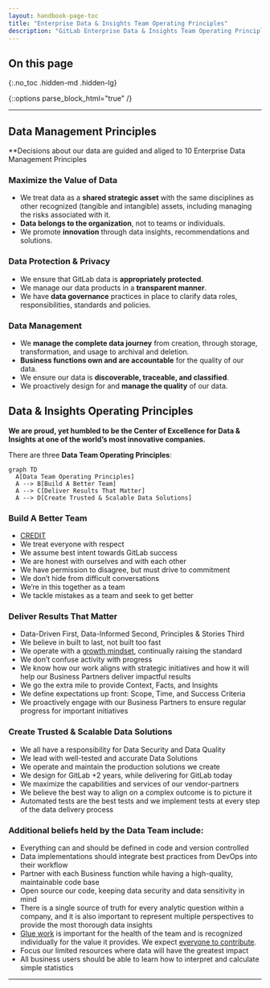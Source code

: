 ```yaml
---
layout: handbook-page-toc
title: "Enterprise Data & Insights Team Operating Principles"
description: "GitLab Enterprise Data & Insights Team Operating Principles Handbook"
---
```


## On this page
{:.no_toc .hidden-md .hidden-lg}

{::options parse_block_html="true" /}

----
## Data Management Principles
**Decisions about our data are guided and aliged to 10 Enterprise Data Management Principles
### Maximize the Value of Data
- We treat data as a **shared strategic asset** with the same disciplines as other recognized (tangible and intangible) assets, including managing the risks associated with it.
- **Data belongs to the organization**, not to teams or individuals. 
- We promote **innovation** through data insights, recommendations and solutions.

### Data Protection & Privacy
- We ensure that GitLab data is **appropriately protected**.
- We manage our data products in a **transparent manner**.
- We have **data governance** practices in place to clarify data roles, responsibilities, standards and policies.

### Data Management
- We **manage the complete data journey** from creation, through storage, transformation, and usage to archival and deletion.
- **Business functions own and are accountable** for the quality of our data.
- We ensure our data is **discoverable, traceable, and classified**.
- We proactively design for and **manage the quality** of our data.

## Data & Insights Operating Principles

**We are proud, yet humbled to be the Center of Excellence for Data & Insights at one of the world’s most innovative companies.**

There are three **Data Team Operating Principles**: 
```mermaid
graph TD
  A[Data Team Operating Principles]
  A --> B[Build A Better Team] 
  A --> C[Deliver Results That Matter] 
  A --> D[Create Trusted & Scalable Data Solutions]
```

### Build A Better Team
- [CREDIT](/handbook/values/#credit)
- We treat everyone with respect
- We assume best intent towards GitLab success
- We are honest with ourselves and with each other
- We have permission to disagree, but must drive to commitment
- We don’t hide from difficult conversations
- We’re in this together as a team
- We tackle mistakes as a team and seek to get better

### Deliver Results That Matter
- Data-Driven First, Data-Informed Second, Principles & Stories Third
- We believe in built to last, not built too fast
- We operate with a [growth mindset](https://hbr.org/2016/01/what-having-a-growth-mindset-actually-means), continually raising the standard
- We don’t confuse activity with progress
- We know how our work aligns with strategic initiatives and how it will help our Business Partners deliver impactful results
- We go the extra mile to provide Context, Facts, and Insights
- We define expectations up front: Scope, Time, and Success Criteria
- We proactively engage with our Business Partners to ensure regular progress for important initiatives

###  Create Trusted & Scalable Data Solutions
- We all have a responsibility for Data Security and Data Quality
- We lead with well-tested and accurate Data Solutions
- We operate and maintain the production solutions we create
- We design for GitLab +2 years, while delivering for GitLab today
- We maximize the capabilities and services of our vendor-partners
- We believe the best way to align on a complex outcome is to picture it
- Automated tests are the best tests and we implement tests at every step of the data delivery process


### Additional beliefs held by the Data Team include:
* Everything can and should be defined in code and version controlled
* Data implementations should integrate best practices from DevOps into their workflow
* Partner with each Business function while having a high-quality, maintainable code base
* Open source our code, keeping data security and data sensitivity in mind 
* There is a single source of truth for every analytic question within a company, and it is also important to represent multiple perspectives to provide the most thorough data insights
* [Glue work](https://www.locallyoptimistic.com/post/glue-work/) is important for the health of the team and is recognized individually for the value it provides. We expect [everyone to contribute](/handbook/values/#mission). 
* Focus our limited resources where data will have the greatest impact
* All business users should be able to learn how to interpret and calculate simple statistics

---


